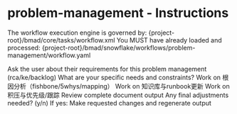 # problem-management - Instructions

<critical>The workflow execution engine is governed by: {project-root}/bmad/core/tasks/workflow.xml</critical>
<critical>You MUST have already loaded and processed: {project-root}/bmad/snowflake/workflows/problem-management/workflow.yaml</critical>

<workflow>

<step n="1" goal="Understand Requirements">
<action>Ask the user about their requirements for this problem management (rca/ke/backlog)</action>
<ask>What are your specific needs and constraints?</ask>
</step>

<step n="2" goal="根因分析（Fishbone/5Whys/Mapping）">
<action>Work on 根因分析（fishbone/5whys/mapping）</action>
<template-output section="rca"/>
</step>

<step n="3" goal="知识库与Runbook更新">
<action>Work on 知识库与runbook更新</action>
<template-output section="knowledge"/>
</step>

<step n="4" goal="积压与优先级/跟踪">
<action>Work on 积压与优先级/跟踪</action>
<template-output section="backlog"/>
</step>

<step n="5" goal="Review and Finalize">
<action>Review complete document output</action>
<ask>Any final adjustments needed? (y/n)</ask>
<check>If yes:</check>
  <action>Make requested changes and regenerate output</action>
</step>

</workflow>

